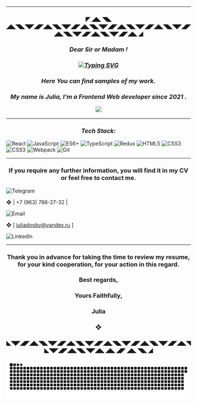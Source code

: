 
---

<h3 align="center">◤ ◢◣ ◥◣ ◢◣◥◣◥◤◢◤◢◣◥◣◥◤◢◤◢◣◥◣◥◤◢◤◢◣◥◣◥◤◢◤◢◣◥◣◥◤◢◤◢◣◥◣◥◤◢◤◢◣◥◣◥◤◢◤◢◣ ◢</h3>

***<h3 align="center">Dear Sir or Madam !</h3>***
_<h3 align="center"><a href="https://git.io/typing-svg"><img src="https://readme-typing-svg.herokuapp.com?font=Fira+Code&size=18&duration=4500&pause=1005&color=22EBF7&center=true&vCenter=true&multiline=true&width=474&lines=Nice+to+meet+you+on+my+Github+page+!" alt="Typing SVG" /></a></h3>_
 _<h3 align="center">Here You can find samples of my work.<a href="https://daniilshat.ru/" target="_blank"></a></h3>_
<!-- <img src="https://github.com/blackcater/blackcater/raw/main/images/Hi.gif" height="32"/></h2> -->

_<h3 align="center">My name is Julia, I'm a Frontend Web developer since 2021 .</h3>_
<div id="header" align="center">
  <img src="https://media.giphy.com/media/v1.Y2lkPTc5MGI3NjExMWIzZGM3NDUwNjY1Mzc5Nzc3YzM5NDc2ZjlhYzg0MTQ1MDBjZjI0NiZjdD1n/LHZyixOnHwDDy/giphy.gif" width="95"/>
</div>

---
<!-- my CV :
preview: https://s-404.github.io/myCV/
repository: https://github.com/S-404/myCV
 -->
<!-- ### Dear Sir or Madam !,
### Nice to meet you on my Github page, here You can find samples of my work.  
### My name is Julia M., I'm a Frontend Web developer since 2021 . -->

<!-- <h3 align="center">◣◥◤◢◤◢◣◥◣◥◤◢◤◢◣◥◣◥◤◢◤◢◣◥◣◥◤◢◤◢◣◥◣◥◤◢◤◢◣◥◣◥◤◢◤◢◣◥◣◥◤◢◣ ◢</h3> 

  #### ◉ My hard skills:  <h3 align="center">❖  My hard skills:</h3> 
![Julia](https://img.shields.io/badge/-Julia-9558B2?style=for-the-badge&logo=julia&logoColor=white)

<h4 align="left">◆  HTML5, CSS, SCSS</h4>
<h4 align="left">◆  JavaScript--ES6</h4>
<h4 align="left">◆  TypeScript</h4>
<h4 align="left">◆  React</h4>
<h4 align="left">◆  Git</h4>
<h4 align="left">◆  Webpack</h4>
<h4 align="left">◆  Jquery</h4>
<h4 align="left">◆  GSAP</h4>
<h4 align="left">◆  Bootstrap</h4>
<h4 align="left">◆  Material UI</h4>
<h4 align="left">◆  BEM methodology</h4>
<h4 align="left">◆  Airbnb()style</h4>
<h4 align="left">◆  English - B2</h4>
  
---
-->
***<h3 align="center">Tech Stack:</h3>*** 

![React](https://img.shields.io/badge/react-%2320232a.svg?style=for-the-badge&logo=react&logoColor=%2361DAFB)
![JavaScript](https://img.shields.io/badge/javascript-%23323330.svg?style=for-the-badge&logo=javascript&logoColor=%23F7DF1E)
![ES6+](https://img.shields.io/badge/es6+-%23323330.svg?style=for-the-badge&logo=javascript&logoColor=%23F7DF1E)
![TypeScript](https://img.shields.io/badge/typescript-%23007ACC.svg?style=for-the-badge&logo=typescript&logoColor=white)
![Redux](https://img.shields.io/badge/redux-%23593d88.svg?style=for-the-badge&logo=redux&logoColor=white)
![HTML5](https://img.shields.io/badge/html5-%23E34F26.svg?style=for-the-badge&logo=html5&logoColor=white)
![CSS3](https://img.shields.io/badge/css3-%231572B6.svg?style=for-the-badge&logo=css3&logoColor=white)
![CSS3](https://img.shields.io/badge/css3-%231572B6.svg?style=for-the-badge&logo=css3&logoColor=white)
![Webpack](https://img.shields.io/badge/webpack-%238DD6F9.svg?style=for-the-badge&logo=webpack&logoColor=black)
![Git](https://img.shields.io/badge/git-%23F05033.svg?style=for-the-badge&logo=git&logoColor=white)

---
<!-- <h3 align="center">◣◥◤◢◤◢◣◥◣◥◤◢◤◢◣◥◣◥◤◢◤◢◣◥◣◥◤◢◤◢◣◥◣◥◤◢◤◢◣◥◣◥◤◢◤◢◣◥◣◥◤◢◣ ◢</h3> -->

<h3 align="center">If you require any further information, you will find it in my CV or feel free to contact me.</h3> 


![Telegram](https://img.shields.io/badge/Telegram-2CA5E0?style=for-the-badge&logo=telegram&logoColor=white)

❖ | +7 (963) 788-27-32 |
<!-- ❖ Contacts: 
| +7 (963) 788-27-32 |
| Telegram ( @juliaDooby ) |
| juliadooby@yandex.ru | -->


 ![Email](https://img.shields.io/badge/Gmail-D14836?style=for-the-badge&logo=gmail&logoColor=white)

 ❖ [ juliadooby@yandex.ru ]

<!-- ![Gmail]()  -->
![LinkedIn](https://img.shields.io/badge/linkedin-%230077B5.svg?style=for-the-badge&logo=linkedin&logoColor=white)

---

<!--<h3 align="center">◣◥◤◢◤◢◣◥◣◥◤◢◤◢◣◥◣◥◤◢◤◢◣◥◣◥◤◢◤◢◣◥◣◥◤◢◤◢◣◥◣◥◤◢◤◢◣◥◣◥◤◢◣ ◢</h3>-->

 <h3 align="center">Thank you in advance for taking the time to review my resume, for your kind cooperation, for your action in this regard.</h3> 

 <h3 align="center">Best regards,</h3> 
 <h3 align="center">Yours Faithfully,</h3> 
 <h3 align="center">Julia</h3> 
   <h3 align="center">❖</h3> 
   
   <h3 align="center">◣◥◤◢◤◢◣◥◣◥◤◢◤◢◣◥◣◥◤◢◤◢◣◥◣◥◤◢◤◢◣◥◣◥◤◢◤◢◣◥◣◥◤◢◤◢◣◥◣◥◤◢◣ ◢◣ ◢◤ ◢◣ ◥◣ ◢</h3>
  
![snake gif](https://github.com/juliaDooby/juliaDooby/blob/output/github-contribution-grid-snake.svg)

